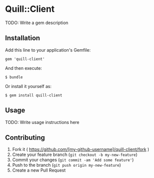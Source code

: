 # Quill::Client

TODO: Write a gem description

## Installation

Add this line to your application's Gemfile:

    gem 'quill-client'

And then execute:

    $ bundle

Or install it yourself as:

    $ gem install quill-client

## Usage

TODO: Write usage instructions here

## Contributing

1. Fork it ( https://github.com/[my-github-username]/quill-client/fork )
2. Create your feature branch (`git checkout -b my-new-feature`)
3. Commit your changes (`git commit -am 'Add some feature'`)
4. Push to the branch (`git push origin my-new-feature`)
5. Create a new Pull Request
